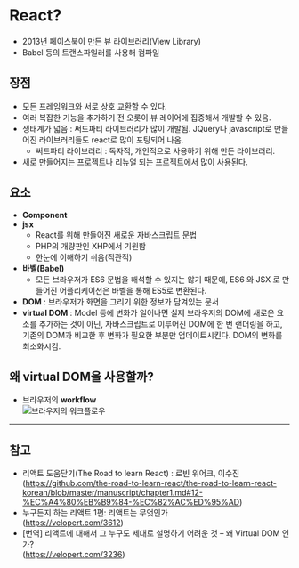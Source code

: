 # React?

  - 2013년 페이스북이 만든 뷰 라이브러리(View Library)
  - Babel 등의 트랜스파일러를 사용해 컴파일

## 장점

  - 모든 프레임워크와 서로 상호 교환할 수 있다.
  - 여러 복잡한 기능을 추가하기 전 오롯이 뷰 레이어에 집중해서 개발할 수 있음.
  - 생태계가 넓음 : 써드파티 라이브러리가 많이 개발됨. JQuery나 javascript로 만들어진 라이브러리들도 react로 많이 포팅되어 나옴.
    + 써드파티 라이브러리 : 독자적, 개인적으로 사용하기 위해 만든 라이브러리.
  - 새로 만들어지는 프로젝트나 리뉴얼 되는 프로젝트에서 많이 사용된다.
  
## 요소
  - **Component**
  - **jsx**
    + React를 위해 만들어진 새로운 자바스크립트 문법
    + PHP의 개량판인 XHP에서 기원함
    + 한눈에 이해하기 쉬움(직관적)
  - **바벨(Babel)**
    + 모든 브라우저가 ES6 문법을 해석할 수 있지는 않기 때문에, ES6 와 JSX 로 만들어진 어플리케이션은 바벨을 통해 ES5로 변환된다. 
  - **DOM** : 브라우저가 화면을 그리기 위한 정보가 담겨있는 문서
  - **virtual DOM** : Model 등에 변화가 일어나면 실제 브라우저의 DOM에 새로운 요소를 추가하는 것이 아닌, 자바스크립트로 이루어진 DOM에 한 번 랜더링을 하고, 기존의 DOM과 비교한 후 변화가 필요한 부분만 업데이트시킨다. DOM의 변화를 최소화시킴.

## 왜 virtual DOM을 사용할까?
  
  - 브라우저의 **workflow**
    <br>![브라우저의 워크플로우](https://velopert.com/wp-content/uploads/2017/03/wvbwscn7oadykroobdd3.png)

    

-----

## 참고
- 리액트 도움닫기(The Road to learn React) : 로빈 위어크, 이수진
(https://github.com/the-road-to-learn-react/the-road-to-learn-react-korean/blob/master/manuscript/chapter1.md#12-%EC%A4%80%EB%B9%84-%EC%82%AC%ED%95%AD)
- 누구든지 하는 리액트 1편: 리액트는 무엇인가<br>(https://velopert.com/3612)
- [번역] 리액트에 대해서 그 누구도 제대로 설명하기 어려운 것 – 왜 Virtual DOM 인가?<br>(https://velopert.com/3236)